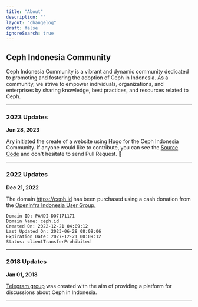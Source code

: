 ```yaml
---
title: "About"
description: ""
layout: "changelog"
draft: false
ignoreSearch: true
---
```


## Ceph Indonesia Community

Ceph Indonesia Community is a vibrant and dynamic community dedicated to promoting and fostering the adoption of Ceph in Indonesia. As a community, we strive to empower individuals, organizations, and enterprises by sharing knowledge, best practices, and resources related to Ceph.

<hr>

### 2023 Updates
**Jun 28, 2023**

[Ary](https://github.com/aryulianto) initiated the create of a website using [Hugo](https://gohugo.io/) for the Ceph Indonesia Community. If anyone would like to contribute, you can see the [Source Code](https://github.com/openinfraid/web-ceph-id.git) and don't hesitate to send Pull Request. 🙂

<hr>

### 2022 Updates
**Dec 21, 2022**

The domain https://ceph.id has been purchased using a cash donation from the [OpenInfra Indonesia User Group.](https://www.openinfra.id)
```
Domain ID: PANDI-DO7171171
Domain Name: ceph.id
Created On: 2022-12-21 04:09:12
Last Updated On: 2023-06-28 08:09:06
Expiration Date: 2027-12-21 00:09:12
Status: clientTransferProhibited
```

<hr>

### 2018 Updates
**Jan 01, 2018**

[Telegram group](https://t.me/cephid) was created with the aim of providing a platform for discussions about Ceph in Indonesia.

<hr>